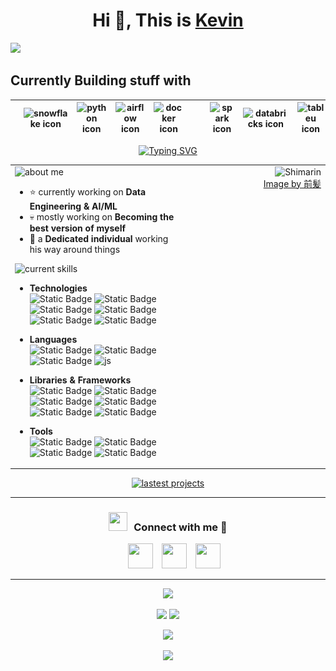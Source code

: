 <h1 align="center">Hi 👋, This is <a href="" target="blank">
Kevin</a></h1>

![](https://github.com/halfrost/halfrost/blob/master/icons/header_.png)

## Currently Building stuff with

| <img src="https://raw.githubusercontent.com/vishwasnavadak/vishwasnavadak/master/img/aws.png" width=90 alt="aws icon"> | <img src="https://logos-world.net/wp-content/uploads/2022/11/Snowflake-Emblem-500x281.png" width=90 alt="snowflake icon"> | <img src="https://images.vexels.com/media/users/3/166477/isolated/lists/9bb722f0e85ddbc1ce0f064534fd2311-python-programming-language-icon.png" width=90 alt="python icon"> | <img src="https://upload.wikimedia.org/wikipedia/commons/d/de/AirflowLogo.png" width=90 alt="airflow icon"> | <img src="https://uxwing.com/wp-content/themes/uxwing/download/brands-and-social-media/docker-icon.png" width=90 alt="docker icon"> | <img src="https://raw.githubusercontent.com/vishwasnavadak/vishwasnavadak/master/img/azure.png" width=90 alt="azure icon"> | <img src="https://raw.githubusercontent.com/vishwasnavadak/vishwasnavadak/master/img/gcp.png" width=90 alt="gcp icon"> | <img src="https://www.josebernalte.com/wp-content/uploads/2018/02/spark.png" width=90 alt="spark icon"> | <img src="https://www.brighttalk.com/wp-content/uploads/2019/07/Databricks-logo-1.png" width=90 alt="databricks icon"> | <img src="https://iconape.com/wp-content/png_logo_vector/tableau-software.png" width=90 alt="tableu icon"> |
| :--------------------------------------------------------------------------------------------------------------------: | :----------------------------------------------------------------------------------------------------------------------------------: | :----------------------------------------------------------------------------------------------------------------------------------: | :--------------------------------------------------------------------------------------------------------------------------: | :--------------------------------------------------------------------------------------------------------------------------: | :------------------------------------------------------------------------------------------------------------------------: | :--------------------------------------------------------------------------------------------------------------------: | :--------------------------------------------------------------------------------------------------------------------: | :--------------------------------------------------------------------------------------------------------------------: | :--------------------------------------------------------------------------------------------------------------------: |

<p align="center">
  	<a href="https://git.io/typing-svg"><img src="https://readme-typing-svg.herokuapp.com?font='Roboto'%2C+sans-serif&weight=700&size=45&pause=1000&color=00EB07&background=FFFFFF00&center=true&random=true&width=650&height=120&lines=Artificial+Intelligence;Data+Engineering;Always+Learning+New+Tech" alt="Typing SVG" /></a>
</p>

  
<table width="100%" border="0">
  <tr>
    <!-- Columna izquierda -->
    <td valign="top" width="55%">
<img src="https://i.imgur.com/dwaLrZG.png" alt="about me" width="150" height="55"/>

- ⭐ currently working on **Data Engineering & AI/ML**
- 💀 mostly working on **Becoming the best version of myself**
- 👾 a **Dedicated individual** working his way around things

<img src="https://i.imgur.com/Zewo7aY.png" alt="current skills" width="200" height="55"/>

- **Technologies**
  	<br><img alt="Static Badge" src="https://img.shields.io/badge/Airflow-%23008a62?style=for-the-badge&logo=apacheairflow&logoColor=white">
        <img alt="Static Badge" src="https://img.shields.io/badge/Astronomer-%23414656?style=for-the-badge&logo=astro&logoColor=white">
        <img alt="Static Badge" src="https://img.shields.io/badge/Snowflake-%231877da?style=for-the-badge&logo=snowflake&logoColor=white">
        <img alt="Static Badge" src="https://img.shields.io/badge/Apache%20Spark-%20%23db3d20?style=for-the-badge&logo=apachespark&logoColor=white">
        <img alt="Static Badge" src="https://img.shields.io/badge/AWS-%23d6822a%20?style=for-the-badge&logo=amazonwebservices&logoColor=white">
        <img alt="Static Badge" src="https://img.shields.io/badge/GCP-%23008f4c?style=for-the-badge&logo=googlecloud&logoColor=white">

- **Languages**
  	<br><img alt="Static Badge" src="https://img.shields.io/badge/Python-orange?style=for-the-badge&logo=python&logoColor=%233776AB&logoSize=200&labelColor=%23414656&color=%23414656">
        <img alt="Static Badge" src="https://img.shields.io/badge/SQL-none?style=for-the-badge&logo=amazondocumentdb&logoColor=white">
        <img alt="Static Badge" src="https://img.shields.io/badge/BASH-%23002374?style=for-the-badge&logo=gnubash&logoColor=white">
        <img src="https://img.shields.io/badge/JavaScript-323330?style=for-the-badge&logo=javascript&logoColor=F7DF1E" alt="js"/>

- **Libraries & Frameworks**
  	<br><img alt="Static Badge" src="https://img.shields.io/badge/Numpy-%238090bc?style=for-the-badge&logo=numpy&logoColor=white">
        <img alt="Static Badge" src="https://img.shields.io/badge/SQLalchemy-%23db3d20?style=for-the-badge&logo=sqlalchemy&logoColor=white">
        <img alt="Static Badge" src="https://img.shields.io/badge/Matplotlib-%233e9f9a?style=for-the-badge&logo=materialformkdocs&logoColor=white">
        <img alt="Static Badge" src="https://img.shields.io/badge/Pytest-%23001f6d?style=for-the-badge&logo=pytest&logoColor=white">
        <img alt="Static Badge" src="https://img.shields.io/badge/Apache%20Hadoop-%23940039?style=for-the-badge&logo=apachehadoop&logoColor=white">
        <img alt="Static Badge" src="https://img.shields.io/badge/Pandas-%231877da?style=for-the-badge&logo=pandas&logoColor=white">

- **Tools**
	<br><img alt="Static Badge" src="https://img.shields.io/badge/Docker-%231877da?style=for-the-badge&logo=docker&logoColor=white">
        <img alt="Static Badge" src="https://img.shields.io/badge/databricks-%23604200?style=for-the-badge&logo=databricks&logoColor=white">
        <img alt="Static Badge" src="https://img.shields.io/badge/tableau-%23877555?style=for-the-badge&logo=tableau&logoColor=white">
        <img alt="Static Badge" src="https://img.shields.io/badge/jupyter%20notebook-%23d6822a%20?style=for-the-badge&logo=jupyter&logoColor=white">

  
    </td>

    <td valign="top" width="45%" align="right">
      <img width="500" height="800" alt="Shimarin" src="https://i.imgur.com/aJIDgiY.png"/>
	    <div align="right">
        <a href="https://www.pixiv.net/en/users/35069640">Image by 前髪</a>
      </div>
    </td>
  </tr>
</table>





<div align="center">
<a href="https://github.com/StylesAW?tab=repositories" target="_blank"><img src="https://images.cooltext.com/5707170.png" alt="lastest projects" style="width: 300px; height: auto;"></a>
  </div>

***

<h3 align="center" > <img src="https://media.giphy.com/media/iY8CRBdQXODJSCERIr/giphy.gif" width="30" height="30" style="margin-right: 10px;">Connect with me 🤝 </h3>

<p align="center">

 <div align="center"  class="icons-social" style="margin-left: 10px;">
        <a style="margin-left: 10px;"  target="_blank" href="https://www.linkedin.com/in/kevinramirezin/">
			<img src="https://static.vecteezy.com/system/resources/previews/023/986/970/original/linkedin-logo-linkedin-logo-transparent-linkedin-icon-transparent-free-free-png.png" width="40" height="40"></a>
        <a style="margin-left: 10px;" target="_blank" href="https://github.com/StylesAW">
		<img src="https://cdn.icon-icons.com/icons2/3685/PNG/512/github_logo_icon_229278.png" width="40" height="40"></a>
        <a style="margin-left: 10px;" target="_blank" href="https://www.instagram.com/kevin.ramirezst/">
			<img src="https://upload.wikimedia.org/wikipedia/commons/thumb/a/a5/Instagram_icon.png/2048px-Instagram_icon.png" width="40" height="40"></a>
      </div>

</p>

***

<p align="center">
<img src="https://i.imgur.com/YCw47Dm.gif">
<!--📊STATSGRAPH / 🌐WEBSITE: https://github.com/anuraghazra/github-readme-stats -->
<p align="center">
<img src="https://github-readme-stats.vercel.app/api?username=stylesaw&show_icons=true&theme=merko">
<img src="https://github-readme-streak-stats.herokuapp.com?user=stylesaw&theme=merko&date_format=M%20j%5B%2C%20Y%5D">
<p align="center">
<img src="https://github-readme-stats.vercel.app/api/top-langs/?username=stylesaw&layout=compact&theme=merko">
<!--✨REPO / 🌐WEBSITE: https://github.com/anuraghazra/github-readme-stats -->
<p align="center">

<p align="center">
<a href="https://visitcount.itsvg.in">
  <img src="https://visitcount.itsvg.in/api?id=StylesAW&label=Profile%20Views&color=1&pretty=false" />
</a>

<!--📙LANGUAGES / 🌐WEBSITE: https://github.com/anuraghazra/github-readme-stats -->

<!--
**StylesAW/StylesAW** is a ✨ _special_ ✨ repository because its `README.md` (this file) appears on your GitHub profile.



Here are some ideas to get you started:

- 🔭 I’m currently working on ...
- 🌱 I’m currently learning ...
- 👯 I’m looking to collaborate on ...
- 🤔 I’m looking for help with ...
- 💬 Ask me about ...
- 📫 How to reach me: ...
- 😄 Pronouns: ...
- ⚡ Fun fact: ...
-->
